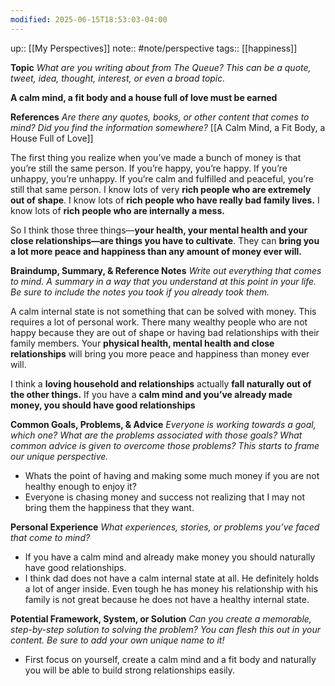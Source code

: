 ```yaml
---
modified: 2025-06-15T18:53:03-04:00
---
```

up::  [[My Perspectives]]
note:: #note/perspective 
tags:: [[happiness]]

**Topic**
*What are you writing about from The Queue? This can be a quote, tweet, idea, thought, interest, or even a broad topic.*

**A calm mind, a fit body and a house full of love must be earned**

**References**
*Are there any quotes, books, or other content that comes to mind? Did you find the information somewhere?*
[[A Calm Mind, a Fit Body, a House Full of Love]]

The first thing you realize when you’ve made a bunch of money is that you’re still the same person. If you’re happy, you’re happy. If you’re unhappy, you’re unhappy. If you’re calm and fulfilled and peaceful, you’re still that same person. 
I know lots of very **rich people who are extremely out of shape**. I know lots of **rich people who have really bad family lives.** I know lots of **rich people who are internally a mess.**

So I think those three things—**your health, your mental health and your close relationships—are things you have to cultivate**. They can **bring you a lot more peace and happiness than any amount of money ever will.**

**Braindump, Summary, & Reference Notes**
*Write out everything that comes to mind. A summary in a way that you understand at this point in your life. Be sure to include the notes you took if you already took them.*

A calm internal state is not something that can be solved with money. This requires a lot of personal work. There many wealthy people who are not happy because they are out of shape or having bad relationships with their family members. Your **physical health, mental health and close relationships** will bring you more peace and happiness than money ever will. 

I think a **loving household and relationships** actually **fall naturally out of the other things.** If you have a **calm mind and you’ve already made money, you should have good relationships**


**Common Goals, Problems, & Advice**
*Everyone is working towards a goal, which one? What are the problems associated with those goals? What common advice is given to overcome those problems? This starts to frame our unique perspective.*

  - Whats the point of having and making some much money if you are not healthy enough to enjoy it?
  - Everyone is chasing money and success not realizing that I may not bring them the happiness that they want.


**Personal Experience**
*What experiences, stories, or problems you’ve faced that come to mind?*

  - If you have a calm mind and already make money you should naturally have good relationships.
  - I think dad does not have a calm internal state at all. He definitely holds a lot of anger inside. Even tough he has money his relationship with his family is not great because he does not have a healthy internal state. 

**Potential Framework, System, or Solution**
*Can you create a memorable, step-by-step solution to solving the problem? You can flesh this out in your content. Be sure to add your own unique name to it!*

  - First focus on yourself, create a calm mind and a fit body and naturally you will be able to build strong relationships easily.

